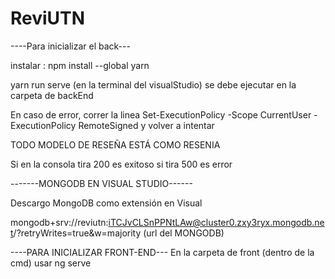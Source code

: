 # ReviUTN

----Para inicializar el back---

instalar : npm install --global yarn

yarn run serve (en la terminal del visualStudio) se debe ejecutar en la carpeta de backEnd

En caso de error, correr la linea Set-ExecutionPolicy -Scope CurrentUser -ExecutionPolicy RemoteSigned y volver a intentar

TODO MODELO DE RESEÑA ESTÁ COMO RESENIA 

Si en la consola tira 200 es exitoso si tira 500 es error


-------MONGODB EN VISUAL STUDIO------

Descargo MongoDB como extensión en Visual

mongodb+srv://reviutn:iTCJvCLSnPPNtLAw@cluster0.zxy3ryx.mongodb.net/?retryWrites=true&w=majority (url del MONGODB)


----PARA INICIALIZAR FRONT-END---
En la carpeta de front (dentro de la cmd) usar ng serve


